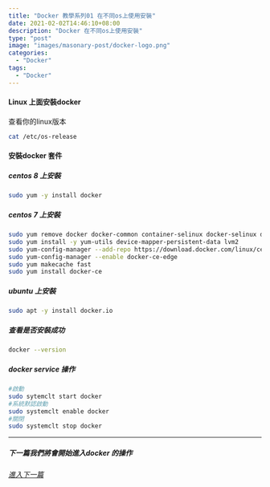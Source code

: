 ```yaml
---
title: "Docker 教學系列01 在不同os上使用安裝"
date: 2021-02-02T14:46:10+08:00
description: "Docker 在不同os上使用安裝"
type: "post"
image: "images/masonary-post/docker-logo.png"
categories: 
  - "Docker"
tags:
  - "Docker"
---
```


#### Linux 上面安裝docker

查看你的linux版本
```bash
cat /etc/os-release
```

#### 安裝docker 套件

##### centos 8 上安裝
```bash
sudo yum -y install docker 
```

##### centos 7 上安裝
```bash
sudo yum remove docker docker-common container-selinux docker-selinux docker-engine docker-engine-selinux
sudo yum install -y yum-utils device-mapper-persistent-data lvm2
sudo yum-config-manager --add-repo https://download.docker.com/linux/centos/docker-ce.repo
sudo yum-config-manager --enable docker-ce-edge
sudo yum makecache fast
sudo yum install docker-ce
```

##### ubuntu 上安裝
```bash
sudo apt -y install docker.io
```

##### 查看是否安裝成功
```bash
docker --version
```

##### docker service 操作
```bash
#啟動
sudo sytemclt start docker 
#系統默認啟動
sudo systemclt enable docker
#關閉
sudo systemclt stop docker
```
----------------------------------
##### 下一篇我們將會開始進入docker 的操作
###### [進入下一篇](/docker-02)
